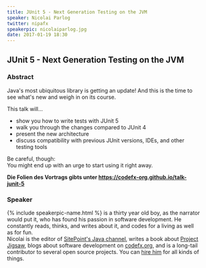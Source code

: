 ```yaml
---
title: JUnit 5 - Next Generation Testing on the JVM
speaker: Nicolai Parlog
twitter: nipafx
speakerpic: nicolaiparlog.jpg
date: 2017-01-19 18:30
---
```


## JUnit 5 - Next Generation Testing on the JVM

### Abstract

Java's most ubiquitous library is getting an update! And this is the time to see what's new and weigh in on its course.

This talk will...

- show you how to write tests with JUnit 5
- walk you through the changes compared to JUnit 4
- present the new architecture
- discuss compatibility with previous JUnit versions, IDEs, and other testing tools

Be careful, though:  
You might end up with an urge to start using it right away.

**Die Folien des Vortrags gibts unter https://codefx-org.github.io/talk-junit-5**


### Speaker

{% include speakerpic-name.html %} is a thirty year old boy, as the narrator would put it, who has found his passion in software development. He constantly reads, thinks, and writes about it, and codes for a living as well as for fun.  
Nicolai is the editor of [SitePoint's Java channel](http://sitepoint.com/java), writes a book about [Project Jigsaw](http://blog.codefx.org/java-module-system-in-action), blogs about software development on [codefx.org](http://codefx.org), and is a long-tail contributor to several open source projects. You can [hire him](http://blog.codefx.org/hire-nicolai-parlog) for all kinds of things.
